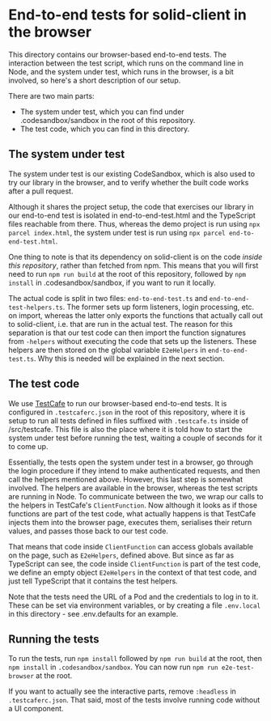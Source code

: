 # End-to-end tests for solid-client in the browser

This directory contains our browser-based end-to-end tests. The interaction between the test script,
which runs on the command line in Node, and the system under test, which runs in the browser, is a
bit involved, so here's a short description of our setup.

There are two main parts:

- The system under test, which you can find under .codesandbox/sandbox in the root of this
  repository.
- The test code, which you can find in this directory.

## The system under test

The system under test is our existing CodeSandbox, which is also used to try our library in the
browser, and to verify whether the built code works after a pull request.

Although it shares the project setup, the code that exercises our library in our end-to-end test
is isolated in end-to-end-test.html and the TypeScript files reachable from there. Thus, whereas
the demo project is run using `npx parcel index.html`, the system under test is run using
`npx parcel end-to-end-test.html`.

One thing to note is that its dependency on solid-client is on the code _inside this repository_,
rather than fetched from npm. This means that you will first need to run `npm run build` at the
root of this repository, followed by `npm install` in .codesandbox/sandbox, if you want to run it
locally.

The actual code is split in two files: `end-to-end-test.ts` and `end-to-end-test-helpers.ts`. The
former sets up form listeners, login processing, etc. on import, whereas the latter only exports the
functions that actually call out to solid-client, i.e. that are run in the actual test. The reason
for this separation is that our test code can then import the function signatures from `-helpers`
without executing the code that sets up the listeners. These helpers are then stored on the global
variable `E2eHelpers` in `end-to-end-test.ts`. Why this is needed will be explained in the next
section.

## The test code

We use [TestCafe](https://devexpress.github.io/testcafe/) to run our browser-based end-to-end tests.
It is configured in `.testcaferc.json` in the root of this repository, where it is setup to run
all tests defined in files suffixed with `.testcafe.ts` inside of /src/testcafe. This file is also
the place where it is told how to start the system under test before running the test, waiting a
couple of seconds for it to come up.

Essentially, the tests open the system under test in a browser, go through the login procedure if
they intend to make authenticated requests, and then call the helpers mentioned above. However,
this last step is somewhat involved. The helpers are available in the browser, whereas the test
scripts are running in Node. To communicate between the two, we wrap our calls to the helpers in
TestCafe's `ClientFunction`. Now although it looks as if those functions are part of the test code,
what actually happens is that TestCafe injects them into the browser page, executes them, serialises
their return values, and passes those back to our test code.

That means that code inside `ClientFunction` can access globals available on the page, such as
`E2eHelpers`, defined above. But since as far as TypeScript can see, the code inside
`ClientFunction` is part of the test code, we define an empty object `E2eHelpers` in the context of
that test code, and just tell TypeScript that it contains the test helpers.

Note that the tests need the URL of a Pod and the credentials to log in to it. These can be set via
environment variables, or by creating a file `.env.local` in this directory - see .env.defaults for
an example.

## Running the tests

To run the tests, run `npm install` followed by `npm run build` at the root, then `npm install`
in `.codesandbox/sandbox`. You can now run `npm run e2e-test-browser` at the root.

If you want to actually see the interactive parts, remove `:headless` in `.testcaferc.json`. That
said, most of the tests involve running code without a UI component.
